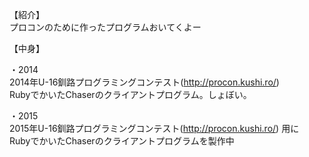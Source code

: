 【紹介】  
プロコンのために作ったプログラムおいてくよー  


【中身】  

・2014  
2014年U-16釧路プログラミングコンテスト(http://procon.kushi.ro/)  
RubyでかいたChaserのクライアントプログラム。しょぼい。  

・2015  
2015年U-16釧路プログラミングコンテスト(http://procon.kushi.ro/) 用に  
RubyでかいたChaserのクライアントプログラムを製作中  